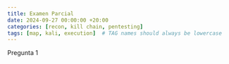 ```yaml
---
title: Examen Parcial
date: 2024-09-27 00:00:00 +20:00
categories: [recon, kill chain, pentesting]
tags: [map, kali, execution]  # TAG names should always be lowercase
---
```

Pregunta 1
